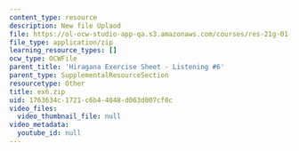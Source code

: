 ```yaml
---
content_type: resource
description: New file Uplaod
file: https://ol-ocw-studio-app-qa.s3.amazonaws.com/courses/res-21g-01-kana-spring-2010/1763634c1721c6b44048d063d007cf0c_ex6.zip
file_type: application/zip
learning_resource_types: []
ocw_type: OCWFile
parent_title: 'Hiragana Exercise Sheet - Listening #6'
parent_type: SupplementalResourceSection
resourcetype: Other
title: ex6.zip
uid: 1763634c-1721-c6b4-4048-d063d007cf0c
video_files:
  video_thumbnail_file: null
video_metadata:
  youtube_id: null
---
```

